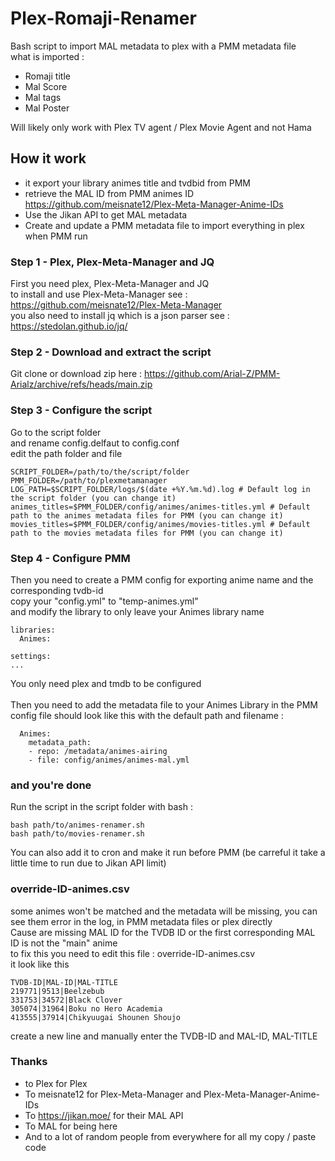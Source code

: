 # Plex-Romaji-Renamer

Bash script to import MAL metadata to plex with a PMM metadata file<br/>
what is imported :
  - Romaji title
  - Mal Score
  - Mal tags
  - Mal Poster
  
  Will likely only work with Plex TV agent / Plex Movie Agent and not Hama
  
 ## How it work
  - it export your library animes title and tvdbid from PMM
  - retrieve the MAL ID from PMM animes ID https://github.com/meisnate12/Plex-Meta-Manager-Anime-IDs
  - Use the Jikan API to get MAL metadata
  - Create and update a PMM metadata file to import everything in plex when PMM run


### Step 1 - Plex, Plex-Meta-Manager and JQ
First you need plex, Plex-Meta-Manager and JQ<br/>
to install and use Plex-Meta-Manager see : https://github.com/meisnate12/Plex-Meta-Manager<br/>
you also need to install jq which is a json parser see : https://stedolan.github.io/jq/

### Step 2 - Download and extract the script
Git clone or download zip here : https://github.com/Arial-Z/PMM-Arialz/archive/refs/heads/main.zip

### Step 3 - Configure the script
Go to the script folder<br/>
and rename config.delfaut to config.conf<br/>
edit the path folder and file<br/>
```
SCRIPT_FOLDER=/path/to/the/script/folder  
PMM_FOLDER=/path/to/plexmetamanager
LOG_PATH=$SCRIPT_FOLDER/logs/$(date +%Y.%m.%d).log # Default log in the script folder (you can change it)
animes_titles=$PMM_FOLDER/config/animes/animes-titles.yml # Default path to the animes metadata files for PMM (you can change it)
movies_titles=$PMM_FOLDER/config/animes/movies-titles.yml # Default path to the movies metadata files for PMM (you can change it)
```

### Step 4 - Configure PMM
Then you need to create a PMM config for exporting anime name and the corresponding tvdb-id<br/>
copy your "config.yml" to "temp-animes.yml"<br/>
and modify the library to only leave your Animes library name<br/>
```
libraries:
  Animes:

settings:
...
```
You only need plex and tmdb to be configured<br/>
<br/>
Then you need to add the metadata file to your Animes Library in the PMM config file should look like this with the default path and filename :
```
  Animes:
    metadata_path:
    - repo: /metadata/animes-airing
    - file: config/animes/animes-mal.yml
```
### and you're done
Run the script in the script folder with bash :<br/>
```
bash path/to/animes-renamer.sh
bash path/to/movies-renamer.sh
```
You can also add it to cron and make it run before PMM (be carreful it take a little time to run due to Jikan API limit)

### override-ID-animes.csv
some animes won't be matched and the metadata will be missing, you can see them error in the log, in PMM metadata files or plex directly<br/>
Cause are missing MAL ID for the TVDB ID or the first corresponding MAL ID is not the "main" anime<br/>
to fix this you need to edit this file : override-ID-animes.csv<br/>
it look like this
```
TVDB-ID|MAL-ID|MAL-TITLE
219771|9513|Beelzebub
331753|34572|Black Clover
305074|31964|Boku no Hero Academia
413555|37914|Chikyuugai Shounen Shoujo
```
create a new line and manually enter the TVDB-ID and MAL-ID, MAL-TITLE

### Thanks
  - to Plex for Plex
  - To meisnate12 for Plex-Meta-Manager and Plex-Meta-Manager-Anime-IDs
  - To https://jikan.moe/ for their MAL API
  - To MAL for being here
  - And to a lot of random people from everywhere for all my copy / paste code
